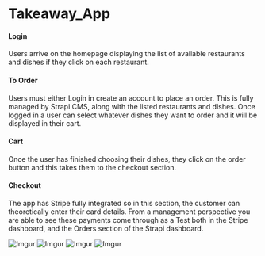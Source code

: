 # Takeaway_App

#### Login
Users arrive on the homepage displaying the list of available restaurants and dishes if they click on each restaurant. 

#### To Order
Users must either Login in create an account to place an order. This is fully managed by Strapi CMS, along with the listed restaurants and dishes. Once logged in a user can select whatever dishes they want to order and it will be displayed in their cart.

#### Cart
Once the user has finished choosing their dishes, they click on the order button and this takes them to the checkout section.

#### Checkout
The app has Stripe fully integrated so in this section, the customer can theoretically enter their card details. From a management perspective you are able to see these payments come through as a Test both in the Stripe dashboard, and the Orders section of the Strapi dashboard. 

![Imgur](https://i.imgur.com/JqBth1H.png)
![Imgur](https://i.imgur.com/gSlJshi.png)
![Imgur](https://i.imgur.com/hvv4zW6.png)
![Imgur](https://i.imgur.com/LLjjE2Z.png)


